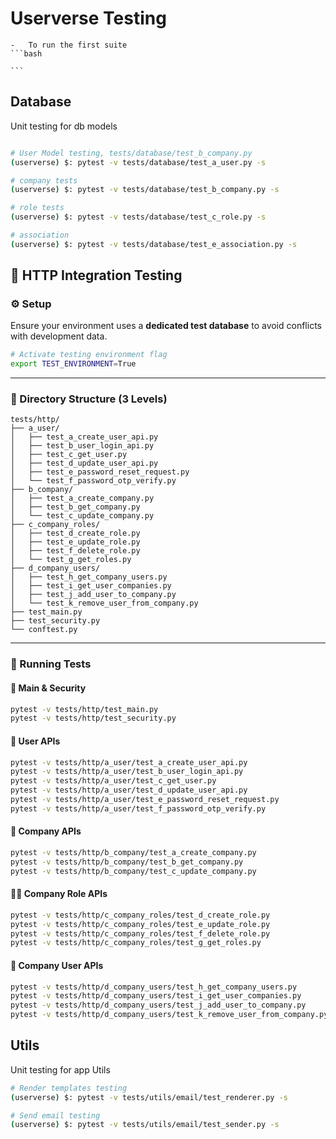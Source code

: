 # Userverse Testing

    -   To run the first suite 
    ```bash
    
    ```

## Database

Unit testing for db models

```bash

# User Model testing, tests/database/test_b_company.py
(userverse) $: pytest -v tests/database/test_a_user.py -s

# company tests
(userverse) $: pytest -v tests/database/test_b_company.py -s

# role tests
(userverse) $: pytest -v tests/database/test_c_role.py -s

# association
(userverse) $: pytest -v tests/database/test_e_association.py -s

```


## 📡 HTTP Integration Testing

### ⚙️ Setup

Ensure your environment uses a **dedicated test database** to avoid conflicts with development data.

```bash
# Activate testing environment flag
export TEST_ENVIRONMENT=True
```

---

### 🌲 Directory Structure (3 Levels)

```
tests/http/
├── a_user/
│   ├── test_a_create_user_api.py
│   ├── test_b_user_login_api.py
│   ├── test_c_get_user.py
│   ├── test_d_update_user_api.py
│   ├── test_e_password_reset_request.py
│   └── test_f_password_otp_verify.py
├── b_company/
│   ├── test_a_create_company.py
│   ├── test_b_get_company.py
│   └── test_c_update_company.py
├── c_company_roles/
│   ├── test_d_create_role.py
│   ├── test_e_update_role.py
│   ├── test_f_delete_role.py
│   └── test_g_get_roles.py
├── d_company_users/
│   ├── test_h_get_company_users.py
│   ├── test_i_get_user_companies.py
│   ├── test_j_add_user_to_company.py
│   └── test_k_remove_user_from_company.py
├── test_main.py
├── test_security.py
└── conftest.py
```

---

### 🚀 Running Tests

#### 🧪 Main & Security
```bash
pytest -v tests/http/test_main.py
pytest -v tests/http/test_security.py
```

#### 👤 User APIs
```bash
pytest -v tests/http/a_user/test_a_create_user_api.py
pytest -v tests/http/a_user/test_b_user_login_api.py
pytest -v tests/http/a_user/test_c_get_user.py
pytest -v tests/http/a_user/test_d_update_user_api.py
pytest -v tests/http/a_user/test_e_password_reset_request.py
pytest -v tests/http/a_user/test_f_password_otp_verify.py
```

#### 🏢 Company APIs
```bash
pytest -v tests/http/b_company/test_a_create_company.py
pytest -v tests/http/b_company/test_b_get_company.py
pytest -v tests/http/b_company/test_c_update_company.py
```

#### 🧑‍💼 Company Role APIs
```bash
pytest -v tests/http/c_company_roles/test_d_create_role.py
pytest -v tests/http/c_company_roles/test_e_update_role.py
pytest -v tests/http/c_company_roles/test_f_delete_role.py
pytest -v tests/http/c_company_roles/test_g_get_roles.py
```

#### 👥 Company User APIs
```bash
pytest -v tests/http/d_company_users/test_h_get_company_users.py
pytest -v tests/http/d_company_users/test_i_get_user_companies.py
pytest -v tests/http/d_company_users/test_j_add_user_to_company.py
pytest -v tests/http/d_company_users/test_k_remove_user_from_company.py
```
## Utils

Unit testing for app Utils

```bash
# Render templates testing
(userverse) $: pytest -v tests/utils/email/test_renderer.py -s

# Send email testing
(userverse) $: pytest -v tests/utils/email/test_sender.py -s

```
